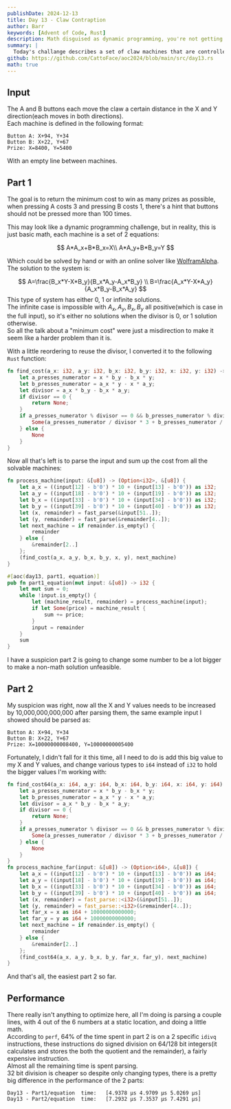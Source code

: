 ```yaml
---
publishDate: 2024-12-13
title: Day 13 - Claw Contraption
author: Barr
keywords: [Advent of Code, Rust]
description: Math disguised as dynamic programming, you're not getting me this time AoC.
summary: |
  Today's challange describes a set of claw machines that are controlled by 2 buttons, and the goal is to win as many prizes as possible with as little money as possible.
github: https://github.com/CattoFace/aoc2024/blob/main/src/day13.rs
math: true
---
```

## Input
The A and B buttons each move the claw a certain distance in the X and Y direction(each moves in both directions).  
Each machine is defined in the following format:
```
Button A: X+94, Y+34
Button B: X+22, Y+67
Prize: X=8400, Y=5400
```
With an empty line between machines.  

## Part 1
The goal is to return the minimum cost to win as many prizes as possible, when pressing A costs 3 and pressing B costs 1, there's a hint that buttons should not be pressed more than 100 times.

This may look like a dynamic programming challenge, but in reality, this is just basic math, each machine is a set of 2 equations:

$$
A*A_x+B*B_x=X\\
A*A_y+B*B_y=Y
$$

Which could be solved by hand or with an online solver like [WolframAlpha](https://www.wolframalpha.com/input?i=x1*A%2Bx2*B%3DX%2Cy1*A%2By2*B%3DY%2C+solve+for+A%2CB).  
The solution to the system is:

$$
A=\frac{B_x*Y-X*B_y}{B_x*A_y-A_x*B_y} \\
B=\frac{A_x*Y-X*A_y}{A_x*B_y-B_x*A_y}
$$
This type of system has either 0, 1 or infinite solutions.  
The infinite case is impossible with $A_x,A_y,B_x,B_y$ all positive(which is case in the full input), so it's either no solutions when the divisor is 0, or 1 solution otherwise.  
So all the talk about a "minimum cost" were just a misdirection to make it seem like a harder problem than it is.  

With a little reordering to reuse the divisor, I converted it to the following `Rust` function:
```rust
fn find_cost(a_x: i32, a_y: i32, b_x: i32, b_y: i32, x: i32, y: i32) -> Option<i32> {
    let a_presses_numerator = x * b_y - b_x * y;
    let b_presses_numerator = a_x * y - x * a_y;
    let divisor = a_x * b_y - b_x * a_y;
    if divisor == 0 {
        return None;
    }
    if a_presses_numerator % divisor == 0 && b_presses_numerator % divisor == 0 {
        Some(a_presses_numerator / divisor * 3 + b_presses_numerator / divisor)
    } else {
        None
    }
}
```
Now all that's left is to parse the input and sum up the cost from all the solvable machines:
```rust
fn process_machine(input: &[u8]) -> (Option<i32>, &[u8]) {
    let a_x = ((input[12] - b'0') * 10 + (input[13] - b'0')) as i32;
    let a_y = ((input[18] - b'0') * 10 + (input[19] - b'0')) as i32;
    let b_x = ((input[33] - b'0') * 10 + (input[34] - b'0')) as i32;
    let b_y = ((input[39] - b'0') * 10 + (input[40] - b'0')) as i32;
    let (x, remainder) = fast_parse(&input[51..]);
    let (y, remainder) = fast_parse(&remainder[4..]);
    let next_machine = if remainder.is_empty() {
        remainder
    } else {
        &remainder[2..]
    };
    (find_cost(a_x, a_y, b_x, b_y, x, y), next_machine)
}

#[aoc(day13, part1, equation)]
pub fn part1_equation(mut input: &[u8]) -> i32 {
    let mut sum = 0;
    while !input.is_empty() {
        let (machine_result, remainder) = process_machine(input);
        if let Some(price) = machine_result {
            sum += price;
        }
        input = remainder
    }
    sum
}
```
I have a suspicion part 2 is going to change some number to be a lot bigger to make a non-math solution unfeasible.

## Part 2
My suspicion was right, now all the X and Y values needs to be increased by 10,000,000,000,000 after parsing them, the same example input I showed should be parsed as:
```
Button A: X+94, Y+34
Button B: X+22, Y+67
Prize: X=10000000008400, Y=10000000005400
```
Fortunately, I didn't fall for it this time, all I need to do is add this big value to my X and Y values, and change various types to `i64` instead of `i32` to hold the bigger values I'm working with:
```rust {hl_lines=[1,"14-22",28]}
fn find_cost64(a_x: i64, a_y: i64, b_x: i64, b_y: i64, x: i64, y: i64) -> Option<i64> {
    let a_presses_numerator = x * b_y - b_x * y;
    let b_presses_numerator = a_x * y - x * a_y;
    let divisor = a_x * b_y - b_x * a_y;
    if divisor == 0 {
        return None;
    }
    if a_presses_numerator % divisor == 0 && b_presses_numerator % divisor == 0 {
        Some(a_presses_numerator / divisor * 3 + b_presses_numerator / divisor)
    } else {
        None
    }
}
fn process_machine_far(input: &[u8]) -> (Option<i64>, &[u8]) {
    let a_x = ((input[12] - b'0') * 10 + (input[13] - b'0')) as i64;
    let a_y = ((input[18] - b'0') * 10 + (input[19] - b'0')) as i64;
    let b_x = ((input[33] - b'0') * 10 + (input[34] - b'0')) as i64;
    let b_y = ((input[39] - b'0') * 10 + (input[40] - b'0')) as i64;
    let (x, remainder) = fast_parse::<i32>(&input[51..]);
    let (y, remainder) = fast_parse::<i32>(&remainder[4..]);
    let far_x = x as i64 + 10000000000000;
    let far_y = y as i64 + 10000000000000;
    let next_machine = if remainder.is_empty() {
        remainder
    } else {
        &remainder[2..]
    };
    (find_cost64(a_x, a_y, b_x, b_y, far_x, far_y), next_machine)
}
```
And that's all, the easiest part 2 so far.

## Performance
There really isn't anything to optimize here, all I'm doing is parsing a couple lines, with 4 out of the 6 numbers at a static location, and doing a little math.  
According to `perf`, 64% of the time spent in part 2 is on a 2 specific `idivq` instructions, these instructions do signed division on 64/128 bit integers(it calculates and stores the both the quotient and the remainder), a fairly expensive instruction.  
Almost all the remaining time is spent parsing.  
32 bit division is cheaper so despite only changing types, there is a pretty big difference in the performance of the 2 parts:
```
Day13 - Part1/equation  time:   [4.9378 µs 4.9709 µs 5.0269 µs]
Day13 - Part2/equation  time:   [7.2932 µs 7.3537 µs 7.4291 µs]
```
